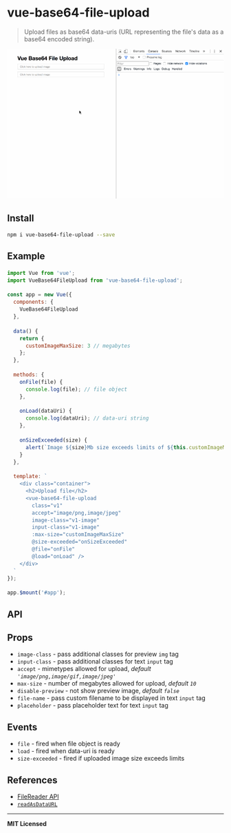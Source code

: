 # vue-base64-file-upload

> Upload files as base64 data-uris (URL representing the file's data as a base64 encoded string).

<img src="example.gif" width="600" />

## Install

```bash
npm i vue-base64-file-upload --save
```

## Example

```js
import Vue from 'vue';
import VueBase64FileUpload from 'vue-base64-file-upload';

const app = new Vue({
  components: {
    VueBase64FileUpload
  },

  data() {
    return {
      customImageMaxSize: 3 // megabytes
    };
  },

  methods: {
    onFile(file) {
      console.log(file); // file object
    },

    onLoad(dataUri) {
      console.log(dataUri); // data-uri string
    },

    onSizeExceeded(size) {
      alert(`Image ${size}Mb size exceeds limits of ${this.customImageMaxSize}Mb!`);
    }
  },

  template: `
    <div class="container">
      <h2>Upload file</h2>
      <vue-base64-file-upload 
        class="v1"
        accept="image/png,image/jpeg"
        image-class="v1-image"
        input-class="v1-image"
        :max-size="customImageMaxSize"
        @size-exceeded="onSizeExceeded"
        @file="onFile"
        @load="onLoad" />
    </div>
  `
});

app.$mount('#app');
```

## API

## Props

- `image-class` - pass additional classes for preview `img` tag
- `input-class` - pass additional classes for text `input` tag
- `accept` - mimetypes allowed for upload, _default `'image/png,image/gif,image/jpeg'`_
- `max-size` - number of megabytes allowed for upload, _default `10`_
- `disable-preview` - not show preview image, _default `false`_
- `file-name` - pass custom filename to be displayed in text `input` tag
- `placeholder` - pass placeholder text for text `input` tag

## Events

- `file` - fired when file object is ready
- `load` - fired when data-uri is ready
- `size-exceeded` - fired if uploaded image size exceeds limits

## References

- [FileReader API](https://developer.mozilla.org/en-US/docs/Web/API/FileReader)
- [`readAsDataURL`](https://developer.mozilla.org/en-US/docs/Web/API/FileReader/readAsDataURL)

---

**MIT Licensed**
